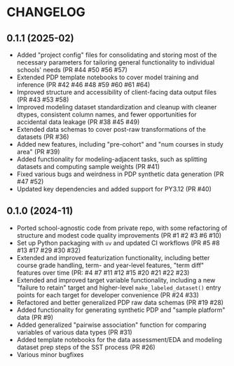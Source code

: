 # CHANGELOG

## 0.1.1 (2025-02)

- Added "project config" files for consolidating and storing most of the necessary parameters for tailoring general functionality to individual schools' needs (PR #44 #50 #56 #57)
- Extended PDP template notebooks to cover model training and inference (PR #42 #46 #48 #59 #60 #61 #64)
- Improved structure and accessibility of client-facing data output files (PR #43 #53 #58)
- Improved modeling dataset standardization and cleanup with cleaner dtypes, consistent column names, and fewer opportunities for accidental data leakage (PR #38 #45 #49)
- Extended data schemas to cover post-raw transformations of the datasets (PR #36)
- Added new features, including "pre-cohort" and "num courses in study area" (PR #39)
- Added functionality for modeling-adjacent tasks, such as splitting datasets and computing sample weights (PR #41)
- Fixed various bugs and weirdness in PDP synthetic data generation (PR #47 #52)
- Updated key dependencies and added support for PY3.12 (PR #40)

## 0.1.0 (2024-11)

- Ported school-agnostic code from private repo, with some refactoring of structure and modest code quality improvements (PR #1 #2 #3 #6 #10)
- Set up Python packaging with `uv` and updated CI workflows (PR #5 #8 #13 #17 #29 #30 #32)
- Extended and improved featurization functionality, including better course grade handling, term- and year-level features, "term diff" features over time (PR: #4 #7 #11 #12 #15 #20 #21 #22 #23)
- Extended and improved target variable functionality, including a new "failure to retain" target and higher-level `make_labeled_dataset()` entry points for each target for developer convenience (PR #24 #33)
- Refactored and better generalized PDP raw data schemas (PR #19 #28)
- Added functionality for generating synthetic PDP and "sample platform" data (PR #9)
- Added generalized "pairwise association" function for comparing variables of various data types (PR #31)
- Added template notebooks for the data assessment/EDA and modeling dataset prep steps of the SST process (PR #26)
- Various minor bugfixes
